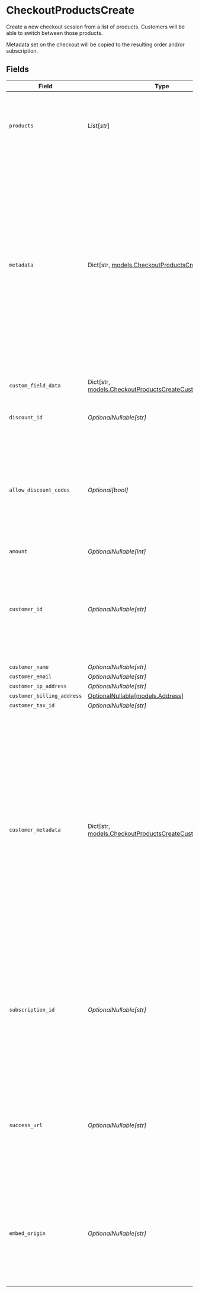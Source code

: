 # CheckoutProductsCreate

Create a new checkout session from a list of products.
Customers will be able to switch between those products.

Metadata set on the checkout will be copied
to the resulting order and/or subscription.


## Fields

| Field                                                                                                                                                                                                                                                                                                                                  | Type                                                                                                                                                                                                                                                                                                                                   | Required                                                                                                                                                                                                                                                                                                                               | Description                                                                                                                                                                                                                                                                                                                            |
| -------------------------------------------------------------------------------------------------------------------------------------------------------------------------------------------------------------------------------------------------------------------------------------------------------------------------------------- | -------------------------------------------------------------------------------------------------------------------------------------------------------------------------------------------------------------------------------------------------------------------------------------------------------------------------------------- | -------------------------------------------------------------------------------------------------------------------------------------------------------------------------------------------------------------------------------------------------------------------------------------------------------------------------------------- | -------------------------------------------------------------------------------------------------------------------------------------------------------------------------------------------------------------------------------------------------------------------------------------------------------------------------------------- |
| `products`                                                                                                                                                                                                                                                                                                                             | List[*str*]                                                                                                                                                                                                                                                                                                                            | :heavy_check_mark:                                                                                                                                                                                                                                                                                                                     | List of product IDs available to select at that checkout. The first one will be selected by default.                                                                                                                                                                                                                                   |
| `metadata`                                                                                                                                                                                                                                                                                                                             | Dict[str, [models.CheckoutProductsCreateMetadata](../models/checkoutproductscreatemetadata.md)]                                                                                                                                                                                                                                        | :heavy_minus_sign:                                                                                                                                                                                                                                                                                                                     | Key-value object allowing you to store additional information.<br/><br/>The key must be a string with a maximum length of **40 characters**.<br/>The value must be either:<br/><br/>* A string with a maximum length of **500 characters**<br/>* An integer<br/>* A boolean<br/><br/>You can store up to **50 key-value pairs**.       |
| `custom_field_data`                                                                                                                                                                                                                                                                                                                    | Dict[str, [models.CheckoutProductsCreateCustomFieldData](../models/checkoutproductscreatecustomfielddata.md)]                                                                                                                                                                                                                          | :heavy_minus_sign:                                                                                                                                                                                                                                                                                                                     | Key-value object storing custom field values.                                                                                                                                                                                                                                                                                          |
| `discount_id`                                                                                                                                                                                                                                                                                                                          | *OptionalNullable[str]*                                                                                                                                                                                                                                                                                                                | :heavy_minus_sign:                                                                                                                                                                                                                                                                                                                     | ID of the discount to apply to the checkout.                                                                                                                                                                                                                                                                                           |
| `allow_discount_codes`                                                                                                                                                                                                                                                                                                                 | *Optional[bool]*                                                                                                                                                                                                                                                                                                                       | :heavy_minus_sign:                                                                                                                                                                                                                                                                                                                     | Whether to allow the customer to apply discount codes. If you apply a discount through `discount_id`, it'll still be applied, but the customer won't be able to change it.                                                                                                                                                             |
| `amount`                                                                                                                                                                                                                                                                                                                               | *OptionalNullable[int]*                                                                                                                                                                                                                                                                                                                | :heavy_minus_sign:                                                                                                                                                                                                                                                                                                                     | N/A                                                                                                                                                                                                                                                                                                                                    |
| `customer_id`                                                                                                                                                                                                                                                                                                                          | *OptionalNullable[str]*                                                                                                                                                                                                                                                                                                                | :heavy_minus_sign:                                                                                                                                                                                                                                                                                                                     | ID of an existing customer in the organization. The customer data will be pre-filled in the checkout form. The resulting order will be linked to this customer.                                                                                                                                                                        |
| `customer_name`                                                                                                                                                                                                                                                                                                                        | *OptionalNullable[str]*                                                                                                                                                                                                                                                                                                                | :heavy_minus_sign:                                                                                                                                                                                                                                                                                                                     | N/A                                                                                                                                                                                                                                                                                                                                    |
| `customer_email`                                                                                                                                                                                                                                                                                                                       | *OptionalNullable[str]*                                                                                                                                                                                                                                                                                                                | :heavy_minus_sign:                                                                                                                                                                                                                                                                                                                     | N/A                                                                                                                                                                                                                                                                                                                                    |
| `customer_ip_address`                                                                                                                                                                                                                                                                                                                  | *OptionalNullable[str]*                                                                                                                                                                                                                                                                                                                | :heavy_minus_sign:                                                                                                                                                                                                                                                                                                                     | N/A                                                                                                                                                                                                                                                                                                                                    |
| `customer_billing_address`                                                                                                                                                                                                                                                                                                             | [OptionalNullable[models.Address]](../models/address.md)                                                                                                                                                                                                                                                                               | :heavy_minus_sign:                                                                                                                                                                                                                                                                                                                     | N/A                                                                                                                                                                                                                                                                                                                                    |
| `customer_tax_id`                                                                                                                                                                                                                                                                                                                      | *OptionalNullable[str]*                                                                                                                                                                                                                                                                                                                | :heavy_minus_sign:                                                                                                                                                                                                                                                                                                                     | N/A                                                                                                                                                                                                                                                                                                                                    |
| `customer_metadata`                                                                                                                                                                                                                                                                                                                    | Dict[str, [models.CheckoutProductsCreateCustomerMetadata](../models/checkoutproductscreatecustomermetadata.md)]                                                                                                                                                                                                                        | :heavy_minus_sign:                                                                                                                                                                                                                                                                                                                     | Key-value object allowing you to store additional information that'll be copied to the created customer.<br/><br/>The key must be a string with a maximum length of **40 characters**.<br/>The value must be either:<br/><br/>* A string with a maximum length of **500 characters**<br/>* An integer<br/>* A boolean<br/><br/>You can store up to **50 key-value pairs**. |
| `subscription_id`                                                                                                                                                                                                                                                                                                                      | *OptionalNullable[str]*                                                                                                                                                                                                                                                                                                                | :heavy_minus_sign:                                                                                                                                                                                                                                                                                                                     | ID of a subscription to upgrade. It must be on a free pricing. If checkout is successful, metadata set on this checkout will be copied to the subscription, and existing keys will be overwritten.                                                                                                                                     |
| `success_url`                                                                                                                                                                                                                                                                                                                          | *OptionalNullable[str]*                                                                                                                                                                                                                                                                                                                | :heavy_minus_sign:                                                                                                                                                                                                                                                                                                                     | URL where the customer will be redirected after a successful payment.You can add the `checkout_id={CHECKOUT_ID}` query parameter to retrieve the checkout session id.                                                                                                                                                                  |
| `embed_origin`                                                                                                                                                                                                                                                                                                                         | *OptionalNullable[str]*                                                                                                                                                                                                                                                                                                                | :heavy_minus_sign:                                                                                                                                                                                                                                                                                                                     | If you plan to embed the checkout session, set this to the Origin of the embedding page. It'll allow the Polar iframe to communicate with the parent page.                                                                                                                                                                             |